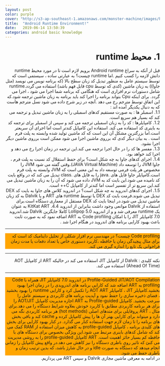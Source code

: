 ```yaml
---
layout: post
color: purple
cover: "http://s3-ap-southeast-1.amazonaws.com/monster-machine/images/horssghonr-1436272011-Midas.jpg"
title:  "Android Runtime Environment!"
date:   2019-06-14 13:50:39
categories: android basic knowledge
---
```

<h1 dir="rtl" align="right">
 1. محیط runtime
</h1>
<div dir="rtl" align="right">
قبل از آنکه به سراغ Android runtime برویم لازم است تا در مورد محیط runtime دانش لازمه را کسب کنیم .اما runtime چیست؟
به عبارتی ساده ، سیستمی است که توسط سیستم عامل به منظور تبدیل کد زبان سطح بالا (که برنامه نویس می نویسد (مثل جاوا)) به زبان ماشین (کدی که توسط cpu قابل فهم باشد) استفاده می گردد.runtime شامل دستورات نرم افزاری است که هنگامی که برنامه شما اجرا می شود ، اجرا می گردد. برای اینکه Cpu بتواند برنامه را اجرا کند باید برنامه به زبان ماشین ترجمه شود.که این اتفاق توسط مترجم رخ می دهد .آنچه در زیر شرح داده می شود نسل مترجم هاست که به دنبال یکدیگر آمده اند :
</div>
<div dir="rtl" align="right">
1.1.	اسمبلر ها :
به صورت مستقیم کدهای اسمبلی را به زبان ماشین تبدیل و ترجمه می کند که بسیار هم سریع است.
</div>
<div dir="rtl" align="right">
1.2.	کامپایلرها :
کد را به زبان اسمبلی ترجمه می کند و سپس از اسمبلر برای ترجمه کد به باینری کد استفاده می کند. استفاده این کامپایل کندتر است اما اجرای آن سریعتر است.اما بزرگترین مشکل آن این است که کد ماشین تولید شده وابسته به پلت فرم است . به بیان دیگر کدی که برروی ماشین اجرا می شود ممکن است برروی ماشین دیگر اجرا نشود.
</div>
<div dir="rtl" align="right">
1.3.	مفسر ها
کد را در حال اجرا ترجمه می کند.این ترجمه در زمان اجرا رخ می دهد و اجرا کند خواهد بود.
</div>
<div dir="rtl" align="right">
1.4.	اجرای کدهای جاوا  به چه شکل است؟
برای حفظ استقلال کد نسبت به پلت فرم ، جاوا JVM را توسعه داد (JAVA Virtual Machine).وقتی گفته می شود JVM را مخصوص هر پلت فرمی توسعه داد به این معنی است که JVM وابسته به پلت فرم است.کامپایلر جاوا  فایل های .java را به فایل های .class تبدیل می کند که در واقع بایت کد نامیده می شود.این بایت کد به JVM داده می شود که آن را به زبان ماشین تبدیل می کند.این سریع تر از تفسیر است اما کندتر از کامپایل C++ است.
</div>
<div dir="rtl" align="right">
1.5.	اجرای کدهای اندروید به چه شکل است؟
در اندروید کلاس های جاوا به بایت کد DEX تبدیل می شوند.فرمت بایت کد DEX یا توسط runtime های ART و یا Dalvik به کد زبان ماشین تبدیل می شود.در اینجا بایت کد DEX مستقل از معماری دستگاه است.برای استفاده از Dalvik موانعی وجود داشت بنابراین از اندروید 4.4. KitKat ART به عنوان یک runtime معرفی شد و و از اندروید 5.0 Lollipop کاملا جایگزین Dalvik شد.اندروید 7.0 کامپایلر JIT را با امکان Code profiling به ART اضافه نمود که به صورت ثابت باعث بهبود کارایی برنامه های اندروید در هنگام اجرا شد .
</div>
<hr>
<div dir="rtl" align="right" style=" background-color: orange">
 Code profiling چیست؟
در مهندسی نرم افزار شکلی از تحلیل داینامیک کد است که برای مثال پیچیدگی زمان یا حافظه ،کاربرد دستوری خاص یا تعداد دفعات یا مدت زمان فراخوانی یک تابع را اندازه گیری می کند.
</div>
<hr>
<div dir="rtl" align="right">
نکته کلیدی : Dalvik از کامپایل JIT استفاده می کند در حالیکه ART از کامپایل AOT (Ahead Of Time) استفاده می کند.
</div>
<hr>
<div dir="rtl" align="right" style=" background-color: orange">
Profile-Guided JIT/AOT Compilation
در اندروید 7.0 کامپایلر JIT همراه با Code profiling به ART اضافه شد که کارایی برنامه های اندرویدی را در زمان اجرا بهبود بخشید.کامپایلر JIT ، کامپایلر AOT ART را تکمیل کرد و کارایی runtime را بهبود بخشید ، فضای ذخیره سازی را حفظ نمود و آپدیت برنامه های کاربردی و سیستم عامل را سرعت بخشید.
کامپایل Profile-guided به ART اجازه مدیریت کامپایل AOT/JIT را برای هر برنامه کاربردی مطابق با کاربرد خودش بعلاوه شرایط دستگاه را می دهد.برای مثال ، ART پروفایلی برای متدهای اصلی (hot methods) هر برنامه کاربردی نگه می دارد و میتواند برای کارایی بهتر آن ها را پیش کامپایل کرده و cache کند و باقی بخش های برنامه را تا زمان لازم جهت استفاده کنار می گذارد.
در کنار بهبود کارایی برای بخش های کلیدی برنامه ، کامپایل profile-guided به کاهش میزان استفاده از RAM کمک می کند که شامل کدهای باینری مرتبط می شود.این ویژگی بخصوص برای دستگاه های با حافظه کم بسیار حائز اهمیت است.
ART کامپایل profile-guided را به روشی مدیریت می کنئ که تاثیر روی باطری دستگاه را نیز کاهش می دهد.در واقع پیش کامپایل را زمانی انجام میدهد که دستگاه به صورت idle و در حال شارژ باشد، که بدین ترتیب زمان و باطری حفظ می شود. 
</div>

<div dir="rtl" align="right">
در ادامه به معرفی ماشین مجازی Dalvik و سپس ART می پردازیم.
</div>